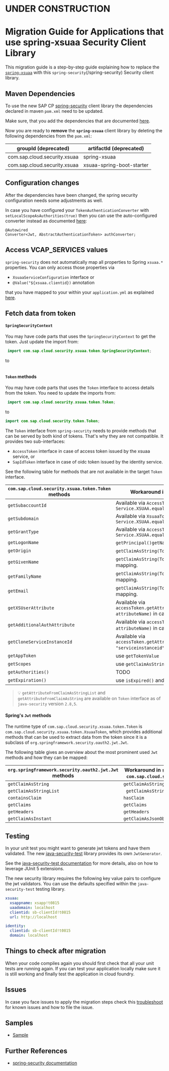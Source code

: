 # UNDER CONSTRUCTION 
# Migration Guide for Applications that use spring-xsuaa Security Client Library

This migration guide is a step-by-step guide explaining how to replace the [`spring-xsuaa`](/spring-xsuaa) with this ``spring-security``(/spring-security) Security client library.

## Maven Dependencies
To use the new SAP CP [spring-security](/spring-security) client library the dependencies declared in maven `pom.xml` need to be updated.

Make sure, that you add the dependencies that are documented [here](/spring-security#maven-dependencies).

Now you are ready to **remove** the **`spring-xsuaa`** client library by deleting the following dependencies from the `pom.xml`:

groupId (deprecated) | artifactId (deprecated) 
--- | --- 
com.sap.cloud.security.xsuaa | spring-xsuaa
com.sap.cloud.security.xsuaa | xsuaa-spring-boot-starter


## Configuration changes
After the dependencies have been changed, the spring security configuration needs some adjustments as well.

In case you have configured your `TokenAuthenticationConverter` with `setLocalScopeAsAuthorities(true)` then you can use the auto-configured converter instead as  documented [here](/spring-security#setup-spring-security-oauth-20-resource-server):
```
@Autowired
Converter<Jwt, AbstractAuthenticationToken> authConverter;
```

## Access VCAP_SERVICES values
`spring-security` does not automatically map all properties to Spring `xsuaa.*` properties. You can only access those properties via 

- `XsuaaServiceConfiguration` interface or
- `@Value("${xsuaa.clientid})` annotation

that you have mapped to your within your `application.yml` as explained [here](/spring-security#map-properties-to-vcap_services).


## Fetch data from token

#### ``SpringSecurityContext``
You may have code parts that uses the `SpringSecurityContext` to get the token. Just update the import from:
````java
 import com.sap.cloud.security.xsuaa.token.SpringSecurityContext;
````
to
````java

````

#### `Token` methods
You may have code parts that uses the `Token` interface to access details from the token. You need to update the imports from:
````java
 import com.sap.cloud.security.xsuaa.token.Token;
````
to
````java
import com.sap.cloud.security.token.Token;
````

The ``Token`` interface from ``spring-security`` needs to provide methods that can be served by both kind of tokens. That's why they are not compatible.
It provides two sub-interfaces: 
- ```AccessToken``` interface in case of access token issued by the xsuaa service, or 
- ```SapIdToken``` interface in case of oidc token issued by the identity service.

See the following table for methods that are not available in the target ```Token``` interface. 

| `com.sap.cloud.security.xsuaa.token.Token` methods       | Workaround in `spring.security` (`com.sap.cloud.security.token.Token`) |
|-------------------------|--------------------------------------------------------------------------------------------------|
| `getSubaccountId`       | Available via `AccessToken` interface in case ```Service.XSUAA.equals(token.getService())```     |
| `getSubdomain`          | Available via `XsuaaToken` implementation in case ```Service.XSUAA.equals(token.getService())``` 
| `getGrantType`          | Available via `AccessToken.getGrantType().toString()` interface in case ```Service.XSUAA.equals(token.getService())```   
| `getLogonName`          | `getPrincipal()getName()`. 
| `getOrigin`             | ```getClaimAsString(TokenClaims.ORIGIN)```.
| `getGivenName`          | ```getClaimAsString(TokenClaims.GIVEN_NAME)```. :bulb: no support for SAML 2.0 - XSUAA mapping.
| `getFamilyName`         | ``getClaimAsString(TokenClaims.FAMILY_NAME)``. :bulb: no support for SAML 2.0 - XSUAA mapping.
| `getEmail`              | ``getClaimAsString(TokenClaims.EMAIL)``. :bulb: no support for SAML 2.0 - XSUAA mapping.
| `getXSUserAttribute`          | Available via ```accessToken.getAttributeFromClaimAsStringList(TokenClaims.XS_USER_ATTRIBUTES, attributeName)``` in case ```Service.XSUAA.equals(token.getService())```
| `getAdditionalAuthAttribute`  | Available via ```accessToken.getAttributeFromClaimAsString("az_attr", attributeName)``` in case ```Service.XSUAA.equals(token.getService())```
| `getCloneServiceInstanceId`   | Available via ```accessToken.getAttributeFromClaimAsString(TokenClaims.EXTERNAL_ATTRIBUTE, "serviceinstanceid")``` in case ```Service.XSUAA.equals(token.getService())```
| `getAppToken`           | use `getTokenValue`
| `getScopes`             | use `getClaimAsStringList(TokenClaims.XSUAA.SCOPES)`
| `getAuthorities()`      | TODO
| `getExpiration()`       | use `isExpired()` and `getExpiration()` instead.

> :bulb: `getAttributeFromClaimAsStringList` and `getAttributeFromClaimAsString` are available on `Token` interface as of `java-security` version `2.8,5`.

#### Spring's `Jwt` methods

The runtime type of `com.sap.cloud.security.xsuaa.token.Token` is `com.sap.cloud.security.xsuaa.token.XsuaaToken`, which provides additional methods that can be used to extract data from the token since it is a subclass of
`org.springframework.security.oauth2.jwt.Jwt`. 

The following table gives an overview about the most prominent used ``Jwt`` methods and how they can be mapped:

|`org.springframework.security.oauth2.jwt.Jwt` methods       | Workaround in `spring.security` (using `com.sap.cloud.security.token.Token`) |
|-------------------------|--------------------------------------------------------------------------------------------------|
| `getClaimAsString`       | `getClaimAsString` |
| `getClaimAsStringList`  | ` getClaimAsStringList` |
| `containsClaim`          | `hasClaim` |
| `getClaims`              | `getClaims` |
| `getHeaders`             | `getHeaders` |
| `getClaimAsInstant`      | `getClaimAsJsonObject().getAsInstant()` |


## Testing
In your unit test you might want to generate jwt tokens and have them validated. The new
[java-security-test](/java-security-test) library provides its own `JwtGenerator`. 

See the [java-security-test documentation](/java-security-test) for more details, also on how to leverage JUnit 5 extensions.

The new security library requires the following key value pairs to configure the jwt validators. You can use the defaults specified within the ``java-security-test`` testing library.

````yaml
xsuaa:
  xsappname: xsapp!t0815
  uaadomain: localhost
  clientid: sb-clientId!t0815
  url: http://localhost

identity:
  clientid: sb-clientId!t0815
  domain: localhost
````

## Things to check after migration 
When your code compiles again you should first check that all your unit tests are running again. If you can test your
application locally make sure it is still working and finally test the application in cloud foundry.


## Issues
In case you face issues to apply the migration steps check this [troubleshoot](README.md#troubleshoot) for known issues and how to file the issue.

## Samples
- [Sample](/samples/spring-security-hybrid-usage)    

## Further References
- [spring-security documentation](/spring-security/README.md)
